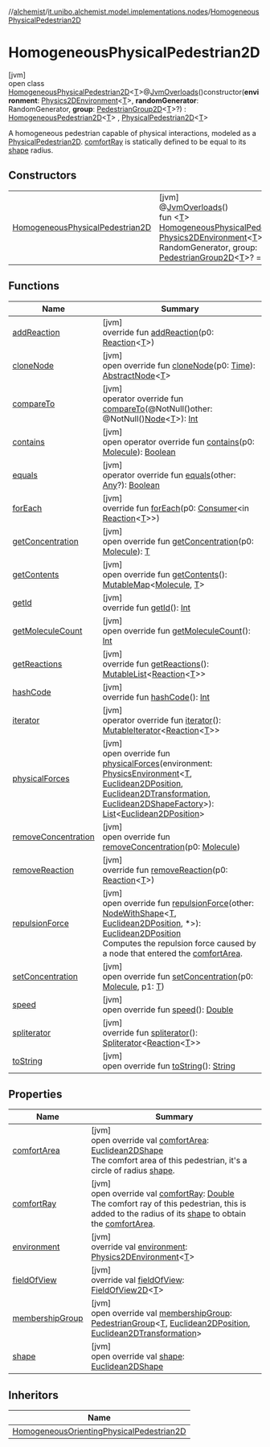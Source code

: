 //[alchemist](../../../index.md)/[it.unibo.alchemist.model.implementations.nodes](../index.md)/[HomogeneousPhysicalPedestrian2D](index.md)

# HomogeneousPhysicalPedestrian2D

[jvm]\
open class [HomogeneousPhysicalPedestrian2D](index.md)<[T](index.md)>@[JvmOverloads](https://kotlinlang.org/api/latest/jvm/stdlib/kotlin.jvm/-jvm-overloads/index.html)()constructor(**environment**: [Physics2DEnvironment](../../it.unibo.alchemist.model.interfaces.environments/-physics2-d-environment/index.md)<[T](index.md)>, **randomGenerator**: RandomGenerator, **group**: [PedestrianGroup2D](../../it.unibo.alchemist.model.interfaces/-pedestrian-group2-d/index.md)<[T](index.md)>?) : [HomogeneousPedestrian2D](../-homogeneous-pedestrian2-d/index.md)<[T](index.md)> , [PhysicalPedestrian2D](../../it.unibo.alchemist.model.interfaces/-physical-pedestrian2-d/index.md)<[T](index.md)> 

A homogeneous pedestrian capable of physical interactions, modeled as a [PhysicalPedestrian2D](../../it.unibo.alchemist.model.interfaces/-physical-pedestrian2-d/index.md). [comfortRay](comfort-ray.md) is statically defined to be equal to its [shape](index.md#1628558488%2FProperties%2F-267951372) radius.

## Constructors

| | |
|---|---|
| [HomogeneousPhysicalPedestrian2D](-homogeneous-physical-pedestrian2-d.md) | [jvm]<br>@[JvmOverloads](https://kotlinlang.org/api/latest/jvm/stdlib/kotlin.jvm/-jvm-overloads/index.html)()<br>fun <[T](index.md)> [HomogeneousPhysicalPedestrian2D](-homogeneous-physical-pedestrian2-d.md)(environment: [Physics2DEnvironment](../../it.unibo.alchemist.model.interfaces.environments/-physics2-d-environment/index.md)<[T](index.md)>, randomGenerator: RandomGenerator, group: [PedestrianGroup2D](../../it.unibo.alchemist.model.interfaces/-pedestrian-group2-d/index.md)<[T](index.md)>? = null) |

## Functions

| Name | Summary |
|---|---|
| [addReaction](index.md#-1914162920%2FFunctions%2F-267951372) | [jvm]<br>override fun [addReaction](index.md#-1914162920%2FFunctions%2F-267951372)(p0: [Reaction](../../it.unibo.alchemist.model.interfaces/-reaction/index.md)<[T](index.md)>) |
| [cloneNode](index.md#1410251741%2FFunctions%2F-267951372) | [jvm]<br>open override fun [cloneNode](index.md#1410251741%2FFunctions%2F-267951372)(p0: [Time](../../it.unibo.alchemist.model.interfaces/-time/index.md)): [AbstractNode](../-abstract-node/index.md)<[T](index.md)> |
| [compareTo](index.md#-635306233%2FFunctions%2F-267951372) | [jvm]<br>operator override fun [compareTo](index.md#-635306233%2FFunctions%2F-267951372)(@NotNull()other: @NotNull()[Node](../../it.unibo.alchemist.model.interfaces/-node/index.md)<[T](index.md)>): [Int](https://kotlinlang.org/api/latest/jvm/stdlib/kotlin/-int/index.html) |
| [contains](index.md#-1500024274%2FFunctions%2F-267951372) | [jvm]<br>open operator override fun [contains](index.md#-1500024274%2FFunctions%2F-267951372)(p0: [Molecule](../../it.unibo.alchemist.model.interfaces/-molecule/index.md)): [Boolean](https://kotlinlang.org/api/latest/jvm/stdlib/kotlin/-boolean/index.html) |
| [equals](index.md#1855273807%2FFunctions%2F-267951372) | [jvm]<br>operator override fun [equals](index.md#1855273807%2FFunctions%2F-267951372)(other: [Any](https://kotlinlang.org/api/latest/jvm/stdlib/kotlin/-any/index.html)?): [Boolean](https://kotlinlang.org/api/latest/jvm/stdlib/kotlin/-boolean/index.html) |
| [forEach](index.md#1514566078%2FFunctions%2F-267951372) | [jvm]<br>override fun [forEach](index.md#1514566078%2FFunctions%2F-267951372)(p0: [Consumer](https://docs.oracle.com/javase/8/docs/api/java/util/function/Consumer.html)<in [Reaction](../../it.unibo.alchemist.model.interfaces/-reaction/index.md)<[T](index.md)>>) |
| [getConcentration](index.md#-989109866%2FFunctions%2F-267951372) | [jvm]<br>open override fun [getConcentration](index.md#-989109866%2FFunctions%2F-267951372)(p0: [Molecule](../../it.unibo.alchemist.model.interfaces/-molecule/index.md)): [T](index.md) |
| [getContents](../-abstract-node/get-contents.md) | [jvm]<br>open override fun [getContents](../-abstract-node/get-contents.md)(): [MutableMap](https://kotlinlang.org/api/latest/jvm/stdlib/kotlin.collections/-mutable-map/index.html)<[Molecule](../../it.unibo.alchemist.model.interfaces/-molecule/index.md), [T](index.md)> |
| [getId](index.md#2063123767%2FFunctions%2F-267951372) | [jvm]<br>override fun [getId](index.md#2063123767%2FFunctions%2F-267951372)(): [Int](https://kotlinlang.org/api/latest/jvm/stdlib/kotlin/-int/index.html) |
| [getMoleculeCount](../-abstract-node/get-molecule-count.md) | [jvm]<br>open override fun [getMoleculeCount](../-abstract-node/get-molecule-count.md)(): [Int](https://kotlinlang.org/api/latest/jvm/stdlib/kotlin/-int/index.html) |
| [getReactions](index.md#-301186114%2FFunctions%2F-267951372) | [jvm]<br>override fun [getReactions](index.md#-301186114%2FFunctions%2F-267951372)(): [MutableList](https://kotlinlang.org/api/latest/jvm/stdlib/kotlin.collections/-mutable-list/index.html)<[Reaction](../../it.unibo.alchemist.model.interfaces/-reaction/index.md)<[T](index.md)>> |
| [hashCode](../-abstract-node/hash-code.md) | [jvm]<br>override fun [hashCode](../-abstract-node/hash-code.md)(): [Int](https://kotlinlang.org/api/latest/jvm/stdlib/kotlin/-int/index.html) |
| [iterator](../-abstract-node/iterator.md) | [jvm]<br>operator override fun [iterator](../-abstract-node/iterator.md)(): [MutableIterator](https://kotlinlang.org/api/latest/jvm/stdlib/kotlin.collections/-mutable-iterator/index.html)<[Reaction](../../it.unibo.alchemist.model.interfaces/-reaction/index.md)<[T](index.md)>> |
| [physicalForces](../../it.unibo.alchemist.model.interfaces/-physical-pedestrian2-d/index.md#1946949119%2FFunctions%2F-267951372) | [jvm]<br>open override fun [physicalForces](../../it.unibo.alchemist.model.interfaces/-physical-pedestrian2-d/index.md#1946949119%2FFunctions%2F-267951372)(environment: [PhysicsEnvironment](../../it.unibo.alchemist.model.interfaces.environments/-physics-environment/index.md)<[T](index.md), [Euclidean2DPosition](../../it.unibo.alchemist.model.implementations.positions/-euclidean2-d-position/index.md), [Euclidean2DTransformation](../../it.unibo.alchemist.model.interfaces.geometry.euclidean2d/-euclidean2-d-transformation/index.md), [Euclidean2DShapeFactory](../../it.unibo.alchemist.model.interfaces.geometry.euclidean2d/-euclidean2-d-shape-factory/index.md)>): [List](https://kotlinlang.org/api/latest/jvm/stdlib/kotlin.collections/-list/index.html)<[Euclidean2DPosition](../../it.unibo.alchemist.model.implementations.positions/-euclidean2-d-position/index.md)> |
| [removeConcentration](index.md#571173562%2FFunctions%2F-267951372) | [jvm]<br>open override fun [removeConcentration](index.md#571173562%2FFunctions%2F-267951372)(p0: [Molecule](../../it.unibo.alchemist.model.interfaces/-molecule/index.md)) |
| [removeReaction](index.md#982079025%2FFunctions%2F-267951372) | [jvm]<br>override fun [removeReaction](index.md#982079025%2FFunctions%2F-267951372)(p0: [Reaction](../../it.unibo.alchemist.model.interfaces/-reaction/index.md)<[T](index.md)>) |
| [repulsionForce](../../it.unibo.alchemist.model.interfaces/-physical-pedestrian2-d/repulsion-force.md) | [jvm]<br>open override fun [repulsionForce](../../it.unibo.alchemist.model.interfaces/-physical-pedestrian2-d/repulsion-force.md)(other: [NodeWithShape](../../it.unibo.alchemist.model.interfaces.nodes/-node-with-shape/index.md)<[T](index.md), [Euclidean2DPosition](../../it.unibo.alchemist.model.implementations.positions/-euclidean2-d-position/index.md), *>): [Euclidean2DPosition](../../it.unibo.alchemist.model.implementations.positions/-euclidean2-d-position/index.md)<br>Computes the repulsion force caused by a node that entered the [comfortArea](../../it.unibo.alchemist.model.interfaces/-physical-pedestrian2-d/comfort-area.md). |
| [setConcentration](index.md#-1479666879%2FFunctions%2F-267951372) | [jvm]<br>open override fun [setConcentration](index.md#-1479666879%2FFunctions%2F-267951372)(p0: [Molecule](../../it.unibo.alchemist.model.interfaces/-molecule/index.md), p1: [T](index.md)) |
| [speed](../-abstract-homogeneous-pedestrian/speed.md) | [jvm]<br>open override fun [speed](../-abstract-homogeneous-pedestrian/speed.md)(): [Double](https://kotlinlang.org/api/latest/jvm/stdlib/kotlin/-double/index.html) |
| [spliterator](../-abstract-node/spliterator.md) | [jvm]<br>override fun [spliterator](../-abstract-node/spliterator.md)(): [Spliterator](https://docs.oracle.com/javase/8/docs/api/java/util/Spliterator.html)<[Reaction](../../it.unibo.alchemist.model.interfaces/-reaction/index.md)<[T](index.md)>> |
| [toString](../-abstract-node/to-string.md) | [jvm]<br>open override fun [toString](../-abstract-node/to-string.md)(): [String](https://kotlinlang.org/api/latest/jvm/stdlib/kotlin/-string/index.html) |

## Properties

| Name | Summary |
|---|---|
| [comfortArea](index.md#1931996608%2FProperties%2F-267951372) | [jvm]<br>open override val [comfortArea](index.md#1931996608%2FProperties%2F-267951372): [Euclidean2DShape](../../it.unibo.alchemist.model.interfaces.geometry.euclidean2d/index.md#1496739300%2FClasslikes%2F-267951372)<br>The comfort area of this pedestrian, it's a circle of radius [shape](../../it.unibo.alchemist.model.interfaces/-physical-pedestrian2-d/index.md#300387463%2FProperties%2F-267951372). |
| [comfortRay](comfort-ray.md) | [jvm]<br>open override val [comfortRay](comfort-ray.md): [Double](https://kotlinlang.org/api/latest/jvm/stdlib/kotlin/-double/index.html)<br>The comfort ray of this pedestrian, this is added to the radius of its [shape](index.md#1628558488%2FProperties%2F-267951372) to obtain the [comfortArea](index.md#1931996608%2FProperties%2F-267951372). |
| [environment](index.md#-262815386%2FProperties%2F-267951372) | [jvm]<br>override val [environment](index.md#-262815386%2FProperties%2F-267951372): [Physics2DEnvironment](../../it.unibo.alchemist.model.interfaces.environments/-physics2-d-environment/index.md)<[T](index.md)> |
| [fieldOfView](index.md#-966033885%2FProperties%2F-267951372) | [jvm]<br>override val [fieldOfView](index.md#-966033885%2FProperties%2F-267951372): [FieldOfView2D](../../it.unibo.alchemist.model.implementations.geometry.euclidean2d/-field-of-view2-d/index.md)<[T](index.md)> |
| [membershipGroup](index.md#-587122192%2FProperties%2F-267951372) | [jvm]<br>open override val [membershipGroup](index.md#-587122192%2FProperties%2F-267951372): [PedestrianGroup](../../it.unibo.alchemist.model.interfaces/-pedestrian-group/index.md)<[T](index.md), [Euclidean2DPosition](../../it.unibo.alchemist.model.implementations.positions/-euclidean2-d-position/index.md), [Euclidean2DTransformation](../../it.unibo.alchemist.model.interfaces.geometry.euclidean2d/-euclidean2-d-transformation/index.md)> |
| [shape](index.md#1628558488%2FProperties%2F-267951372) | [jvm]<br>open override val [shape](index.md#1628558488%2FProperties%2F-267951372): [Euclidean2DShape](../../it.unibo.alchemist.model.interfaces.geometry.euclidean2d/index.md#1496739300%2FClasslikes%2F-267951372) |

## Inheritors

| Name |
|---|
| [HomogeneousOrientingPhysicalPedestrian2D](../-homogeneous-orienting-physical-pedestrian2-d/index.md) |
